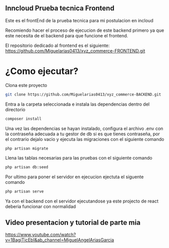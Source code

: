 ## Inncloud Prueba tecnica Frontend

Este es el frontEnd de la prueba tecnica para mi postulacion en incloud

Recomiendo hacer el proceso de ejecucion de este backend primero ya que este necesita de el backend para que funcione el frontend.

El repositorio dedicado al frontend es el siguiente:
https://github.com/Miguelarias0413/xyz_commerce-FRONTEND.git


# ¿Como ejecutar?

Clona este proyecto
```bash
git clone https://github.com/Miguelarias0413/xyz_commerce-BACKEND.git
```
Entra a la carpeta seleccionada e instala las dependencias dentro del directorio
```bash
composer install
```
Una vez las dependencias se hayan instalado, configura el archivo .env con la contraseña adecuada a tu gestor de db si es que tienes contraseña, por el contrario dejalo vacio y ejecuta las migraciones con el siguiente comando
```bash
php artisan migrate
```
Llena las tablas necesarias para las pruebas con el siguiente comando
```bash
php artisan db:seed
```
Por ultimo para poner el servidor en ejecucion ejectuta el siguente comando
```bash
php artisan serve
```

Ya con el backend con el servidor ejecutandose ya este projecto de react deberia funcionar con normalidad

## Video presentacion y tutorial de parte mia 

https://www.youtube.com/watch?v=1BagiTicEbI&ab_channel=MiguelAngelAriasGarcia

